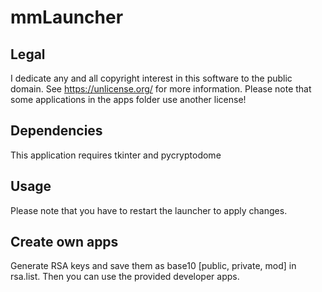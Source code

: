 # mmLauncher
## Legal
I dedicate any and all copyright interest in this software to the
public domain. See <https://unlicense.org/> for more information. 
Please note that some applications in the apps folder use another license!
## Dependencies
This application requires tkinter and pycryptodome
## Usage
Please note that you have to restart the launcher to apply changes.
## Create own apps
Generate RSA keys and save them as base10 [public, private, mod] in 
rsa.list. Then you can use the provided developer apps.
